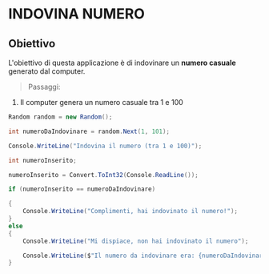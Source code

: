 # INDOVINA NUMERO

## Obiettivo

L'obiettivo di questa applicazione è di indovinare un **numero casuale** generato dal computer.

> Passaggi:

1. Il computer genera un numero casuale tra 1 e 100

```csharp
Random random = new Random(); 

int numeroDaIndovinare = random.Next(1, 101);

Console.WriteLine("Indovina il numero (tra 1 e 100)");

int numeroInserito;

numeroInserito = Convert.ToInt32(Console.ReadLine()); 

if (numeroInserito == numeroDaIndovinare)

{
    Console.WriteLine("Complimenti, hai indovinato il numero!");
}
else
{
    Console.WriteLine("Mi dispiace, non hai indovinato il numero");

    Console.WriteLine($"Il numero da indovinare era: {numeroDaIndovinare}");
}
```